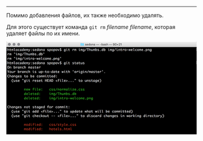 #####
***

Помимо добавления файлов, их также необходимо удалять. 

Для этого существует команда `git rm` *filename* *filename*, которая удаляет файлы по их имени.

![](./image/RM.png)

